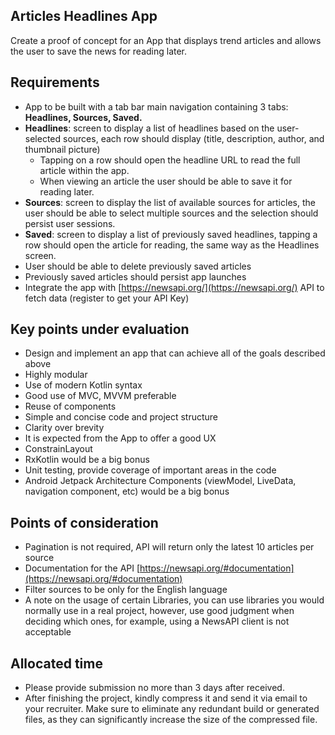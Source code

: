 ## Articles Headlines App
Create a proof of concept for an App that displays trend articles and allows the user to save the news for reading later.

## Requirements
- App to be built with a tab bar main navigation containing 3 tabs: **Headlines, Sources, Saved.**
- **Headlines**: screen to display a list of headlines based on the user-selected sources, each row should display (title, description, author, and thumbnail picture)
  - Tapping on a row should open the headline URL to read the full article within the app.
  - When viewing an article the user should be able to save it for reading later.
- **Sources**: screen to display the list of available sources for articles, the user should be able to select multiple sources and the selection should persist user sessions.
- **Saved**: screen to display a list of previously saved headlines, tapping a row should open the article for reading, the same way as the Headlines screen.
- User should be able to delete previously saved articles
- Previously saved articles should persist app launches
- Integrate the app with [https://newsapi.org/](https://newsapi.org/) API to fetch data (register to get your API Key)

## Key points under evaluation
- Design and implement an app that can achieve all of the goals described above
- Highly modular
- Use of modern Kotlin syntax
- Good use of MVC, MVVM preferable
- Reuse of components
- Simple and concise code and project structure
- Clarity over brevity
- It is expected from the App to offer a good UX
- ConstrainLayout
- RxKotlin would be a big bonus
- Unit testing, provide coverage of important areas in the code
- Android Jetpack Architecture Components (viewModel, LiveData, navigation component, etc) would be a big bonus

## Points of consideration
- Pagination is not required, API will return only the latest 10 articles per source
- Documentation for the API [https://newsapi.org/#documentation](https://newsapi.org/#documentation)
- Filter sources to be only for the English language
- A note on the usage of certain Libraries, you can use libraries you would normally use in a real project, however, use good judgment when deciding which ones, for example, using a NewsAPI client is not acceptable

## Allocated time
- Please provide submission no more than 3 days after received.
- After finishing the project, kindly compress it and send it via email to your recruiter. Make sure to eliminate any redundant build or generated files, as they can significantly increase the size of the compressed file.
